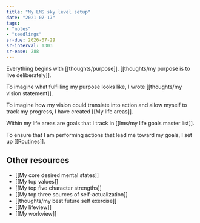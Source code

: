 ```yaml
---
title: "My LMS sky level setup"
date: "2021-07-17"
tags:
- "notes"
- "seedlings"
sr-due: 2026-07-29
sr-interval: 1303
sr-ease: 288
---
```


Everything begins with [[thoughts/purpose]]. [[thoughts/my purpose is to live deliberately]].

To imagine what fulfilling my purpose looks like, I wrote [[thoughts/my vision statement]].

To imagine how my vision could translate into action and allow myself to track my progress, I have created [[My life areas]].

Within my life areas are goals that I track in [[lms/my life goals master list]].

To ensure that I am performing actions that lead me toward my goals, I set up [[Routines]].

## Other resources

- [[My core desired mental states]]
- [[My top values]]
- [[My top five character strengths]]
- [[My top three sources of self-actualization]]
- [[thoughts/my best future self exercise]]
- [[My lifeview]]
- [[My workview]]
